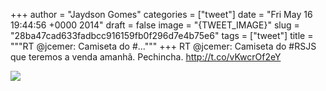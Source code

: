 
+++
author = "Jaydson Gomes"
categories = ["tweet"]
date = "Fri May 16 19:44:56 +0000 2014"
draft = false
image = "{TWEET_IMAGE}"
slug = "28ba47cad633fadbcc916159fb0f296d7e4b75e6"
tags = ["tweet"]
title = """RT @jcemer: Camiseta do #..."""
+++
RT @jcemer: Camiseta do #RSJS que teremos a venda amanhã. Pechincha. http://t.co/vKwcrOf2eY

![](/images/tweet-media/467390259349946368-BnyAPplIIAAKzS8.jpg)